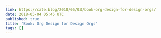 ```yaml
---
link: https://cate.blog/2018/05/03/book-org-design-for-design-orgs/
date: 2018-05-04 05:45 UTC
published: true
title: 'Book: Org Design for Design Orgs'
tags: []
---
```



